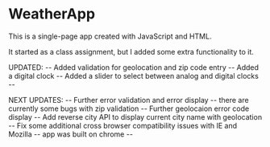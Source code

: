 # WeatherApp

This is a single-page app created with JavaScript and HTML. 

It started as a class assignment, but I added some extra functionality to it.

UPDATED: --
Added validation for geolocation and zip code entry --
Added a digital clock --
Added a slider to select between analog and digital clocks --

NEXT UPDATES: --
Further error validation and error display -- there are currently some bugs with zip validation --
Further geolocaion error code display --
Add reverse city API to display current city name with geolocation --
Fix some additional cross browser compatibility issues with IE and Mozilla -- app was built on chrome --
